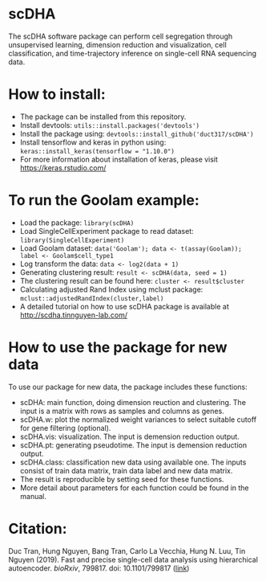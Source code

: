 # scDHA
The scDHA software package can perform cell segregation through unsupervised learning, dimension reduction and visualization, cell classification, and time-trajectory inference on single-cell RNA sequencing data. 

# How to install:
- The package can be installed from this repository.
- Install devtools: `utils::install.packages('devtools')`
- Install the package using: `devtools::install_github('duct317/scDHA')`
- Install tensorflow and keras in python using: `keras::install_keras(tensorflow = "1.10.0")`
- For more information about installation of keras, please visit https://keras.rstudio.com/

# To run the Goolam example:
- Load the package: `library(scDHA)`
- Load SingleCellExperiment package to read dataset: `library(SingleCellExperiment)`
- Load Goolam dataset: `data('Goolam'); data <- t(assay(Goolam)); label <- Goolam$cell_type1`
- Log transform the data: `data <- log2(data + 1)`
- Generating clustering result: `result <- scDHA(data, seed = 1)`
- The clustering result can be found here: `cluster <- result$cluster`
- Calculating adjusted Rand Index using mclust package: `mclust::adjustedRandIndex(cluster,label)`
- A detailed tutorial on how to use scDHA package is available at http://scdha.tinnguyen-lab.com/

# How to use the package for new data 
To use our package for new data, the package includes these functions:
- scDHA: main function, doing dimension reuction and clustering. The input is a matrix with rows as samples and columns as genes.
- scDHA.w: plot the normalized weight variances to select suitable cutoff for gene filtering (optional).
- scDHA.vis: visualization. The input is demension reduction output.
- scDHA.pt: generating pseudotime. The input is demension reduction output.
- scDHA.class: classification new data using available one. The inputs consist of train data matrix, train data label and new data matrix. 
- The result is reproducible by setting seed for these functions.
- More detail about parameters for each function could be found in the manual.

# Citation:
Duc Tran, Hung Nguyen, Bang Tran, Carlo La Vecchia, Hung N. Luu, Tin Nguyen (2019). Fast and precise single-cell data analysis using hierarchical autoencoder. <i>bioRxiv</i>, 799817. doi: 10.1101/799817 ([link](https://www.biorxiv.org/content/10.1101/799817v2)) 
